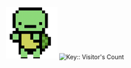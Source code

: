 <img src="https://github.com/yahyazaceria/yahyazaceria/blob/5e086dcb94734d3e2a761457d287b43881b341a0/turts.gif" width="120" height="120" align="right, center"> <img src="https://profile-counter.deno.dev/yahyazaceria/count.svg" alt="Key:: Visitor's Count" length="112" height="112" align="center"/>



<!--
**yahyazaceria/yahyazaceria** is a ✨ _special_ ✨ repository because its `README.md` (this file) appears on your GitHub profile.

Here are some ideas to get you started:

- 🔭 I’m currently working on ...
- 🌱 I’m currently learning ...
- 👯 I’m looking to collaborate on ...
- 🤔 I’m looking for help with ...
- 💬 Ask me about ...
- 📫 How to reach me: ...
- 😄 Pronouns: ...
- ⚡ Fun fact: ...
-->
